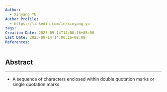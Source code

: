 ```yaml
---
Author:
  - Xinyang YU
Author Profile:
  - https://linkedin.com/in/xinyang-yu
tags:
Creation Date: 2023-09-14T14:00:16+08:00
Last Date: 2023-09-14T14:00:16+08:00
References:
---
```

## Abstract
---
- A sequence of characters enclosed within double quotation marks or single quotation marks.